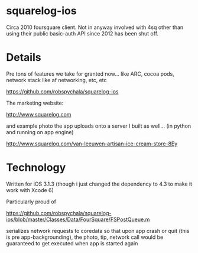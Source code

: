 # squarelog-ios

Circa 2010 foursquare client. Not in anyway involved with 4sq other than using their public basic-auth API since 2012 has been shut off.

# Details

Pre tons of features we take for granted now... like ARC, cocoa pods, network stack like af networking, etc, etc

https://github.com/robspychala/squarelog-ios

The marketing website:

http://www.squarelog.com

and example photo the app uploads onto a server I built as well... (in python and running on app engine)

http://www.squarelog.com/van-leeuwen-artisan-ice-cream-store-8Ey

# Technology 

Written for iOS 3.1.3 (though i just changed the dependency to 4.3 to make it work with Xcode 6)

Particularly proud of 

https://github.com/robspychala/squarelog-ios/blob/master/Classes/Data/FourSquare/FSPostQueue.m

serializes network requests to coredata so that upon app crash or quit (this is pre app-backgrounding), the photo, tip, network call would be guaranteed to get executed when app is started again
